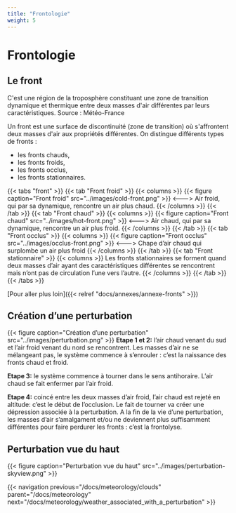 ```yaml
---
title: "Frontologie"
weight: 5
---
```


# Frontologie

## Le front
C'est une région de la troposphère constituant une zone de transition dynamique et thermique entre deux masses d'air différentes par leurs caractéristiques. Source : Météo-France

Un front est une surface de discontinuité (zone de transition) où s'affrontent deux masses d'air aux propriétés différentes.
On distingue différents types de fronts :

- les fronts chauds,
- les fronts froids,
- les fronts occlus,
- les fronts stationnaires.

{{< tabs "front" >}}
{{< tab "Front froid" >}}
{{< columns >}}
{{< figure caption="Front froid" src="../images/cold-front.png" >}}
<--->
Air froid, qui par sa dynamique, rencontre un air plus chaud.
{{< /columns >}}
{{< /tab >}}
{{< tab "Front chaud" >}}
{{< columns >}}
{{< figure caption="Front chaud" src="../images/hot-front.png" >}}
<--->
Air chaud, qui par sa dynamique, rencontre un air plus froid.
{{< /columns >}}
{{< /tab >}}
{{< tab "Front occlus" >}}
{{< columns >}}
{{< figure caption="Front occlus" src="../images/occlus-front.png" >}}
<--->
Chape d’air chaud qui surplombe un air plus froid
{{< /columns >}}
{{< /tab >}}
{{< tab "Front stationnaire" >}}
{{< columns >}}
Les fronts stationnaires se forment quand deux masses d’air ayant des caractéristiques différentes se rencontrent mais n’ont pas de circulation l’une vers l’autre.
{{< /columns >}}
{{< /tab >}}
{{< /tabs >}}

[Pour aller plus loin]({{< relref "docs/annexes/annexe-fronts" >}})

## Création d’une perturbation

{{< figure caption="Création d’une perturbation" src="../images/perturbation.png" >}}
**Etape 1 et 2:** l’air chaud venant du sud et l’air froid venant du nord se rencontrent. Les masses d’air ne se mélangeant pas, le système commence à s’enrouler : c’est la naissance des fronts chaud et froid.

**Etape 3:** le système commence à tourner dans le sens antihoraire. L’air chaud se fait enfermer par l’air froid.

**Etape 4:** coincé entre les deux masses d’air froid, l’air chaud est rejeté en altitude: c’est le début de l’occlusion. Le fait de tourner va créer une dépression associée à la perturbation. A la fin de la vie d’une perturbation, les masses d’air s’amalgament et/ou ne deviennent plus suffisamment différentes pour faire perdurer les fronts : c’est la frontolyse.

## Perturbation vue du haut
{{< figure caption="Perturbation vue du haut" src="../images/perturbation-skyview.png" >}}

{{< navigation previous="/docs/meteorology/clouds" parent="/docs/meteorology" next="/docs/meteorology/weather_associated_with_a_perturbation" >}}
